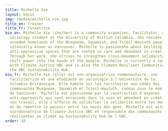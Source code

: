 ```yaml
---
title: Michelle Xie
layout: basic
img: /media/michelle_xie.jpg
title_en: Trainer
title_fr: Formatrice
bio_en: Michelle Xie (she/her) is a community organizer, facilitator, and
  sociology student at the University of British Columbia. She resides on the
  unceded homelands of the Musqueam, Squamish, and Tsleil-Waututh peoples,
  colonially known as Vancouver. Michelle is passionate about building
  anti-oppressive spaces that are rooted in care and abundant in creativity.
  Through her work, she strives to strengthen cross-movement solidarity and
  shift power into the hands of the people. Michelle is currently a coordinator
  with Climate Justice UBC and is also the Climate Resilient Communities Lead at
  the UBC Sustainability Hub.
bio_fr: Michelle Xie (elle) est une organisatrice communautaire, une
  facilitatrice et une étudiante en sociologie à l'Université de la
  Colombie-Britannique. Elle habite sur les territoires non cédés des
  communautés Musqueam, Squamish et Tsleil-Waututh, connus sous le nom colonial
  de Vancouver. Michelle est passionnée par la construction d'espaces
  anti-oppressifs qui sont enracinés dans le soin et abondent en créativité. Par
  son travail, elle s'efforce de solidifier la solidarité entre les mouvements
  et de remettre le pouvoir entre les mains des gens. Michelle est actuellement
  coordonnatrice de Climate Justice UBC et responsable des communautés
  résilientes au climat au Sustainability Hub de l'UBC.
order: 18
---
```

